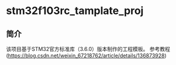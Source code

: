 # stm32f103rc_tamplate_proj
## 简介
该项目基于STM32官方标准库（3.6.0）版本制作的工程模板。
参考教程(https://blog.csdn.net/weixin_67218762/article/details/136873928)
